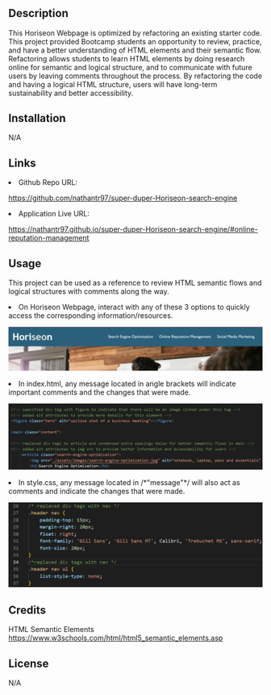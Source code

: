# <Horiseon-Optimized-Search-Engine>

## Description
This Horiseon Webpage is optimized by refactoring an existing starter code. This project provided Bootcamp students an opportunity to review, practice, and have a better understanding of HTML elements and their semantic flow. Refactoring allows students to learn HTML elements by doing research online for semantic and logical structure, and to communicate with future users by leaving comments throughout the process. By refactoring the code and having a logical HTML structure, users will have long-term sustainability and better accessibility. 

## Installation
N/A

## Links
<li> Github Repo URL: </li>

 https://github.com/nathantr97/super-duper-Horiseon-search-engine

 <li> Application Live URL: </li>

 https://nathantr97.github.io/super-duper-Horiseon-search-engine/#online-reputation-management

## Usage
This project can be used as a reference to review HTML semantic flows and logical structures with comments along the way. 
<li> On Horiseon Webpage, interact with any of these 3 options to quickly access the corresponding information/resources.

![alt=Responsive-UI-feature](assets/images/Responsive-UI-Feature.png)

<li> In index.html, any message located in angle brackets will indicate important comments and the changes that were made. </li>

![alt=Descriptive-Comment-Example-Screenshot-Index](assets/images/Descriptive-Comment-Examples.png)
<li> In style.css, any message located in /*"message"*/ will also act as comments and indicate the changes that were made. </li>

![alt=Descriptive-Comment-Example-Screenshot-Stylesheet](assets/images/Descriptive-Comment-Examples-Stylesheet.png)

## Credits
HTML Semantic Elements
https://www.w3schools.com/html/html5_semantic_elements.asp

## License
N/A



